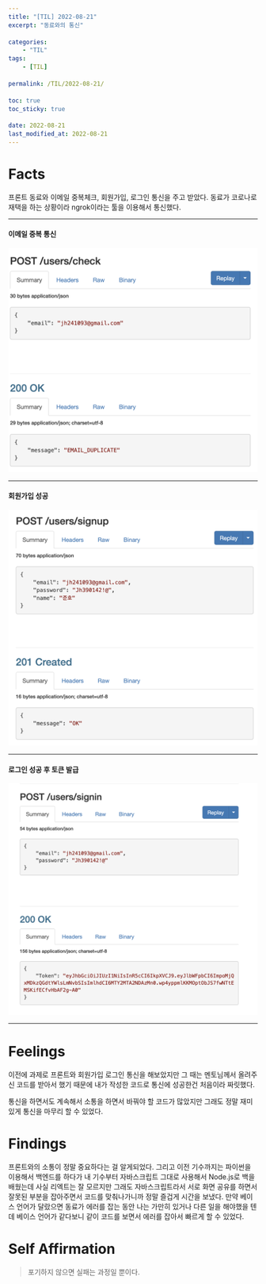 ```yaml
---
title: "[TIL] 2022-08-21"
excerpt: "동료와의 통신"

categories:
    - "TIL"
tags:
    - [TIL]

permalink: /TIL/2022-08-21/

toc: true
toc_sticky: true

date: 2022-08-21
last_modified_at: 2022-08-21
---
```

# Facts
프론트 동료와 이메일 중복체크, 회원가입, 로그인 통신을 주고 받았다.
동료가 코로나로 재택을 하는 상황이라 ngrok이라는 툴을 이용해서 통신했다.

****

#### 이메일 중복 통신

![](../../assets/images/posts_img/TIL/2022-08-21-TIL1.png)

****

#### 회원가입 성공

![](../../assets/images/posts_img/TIL/2022-08-21-TIL2.png)

****

#### 로그인 성공 후 토큰 발급

![](../../assets/images/posts_img/TIL/2022-08-21-TIL3.png)

****

# Feelings

이전에 과제로 프론트와 회원가입 로그인 통신을 해보았지만 그 때는 멘토님께서 올려주신 코드를 받아서 했기 때문에 내가 작성한 코드로 통신에 성공한건 처음이라 짜릿했다.

통신을 하면서도 계속해서 소통을 하면서 바꿔야 할 코드가 많았지만 그래도 정말 재미있게 통신을 마무리 할 수 있었다.

# Findings

프론트와의 소통이 정말 중요하다는 걸 알게되었다. 그리고 이전 기수까지는 파이썬을 이용해서 백엔드를 하다가 내 기수부터 자바스크립트 그대로 사용해서 Node.js로 백을 배웠는데 사실 리엑트는 잘 모르지만 그래도 자바스크립트라서 서로 화면 공유를 하면서 잘못된 부분을 잡아주면서 코드를 맞춰나가니까 정말 즐겁게 시간을 보냈다. 만약 베이스 언어가 달랐으면 동료가 에러를 잡는 동안 나는 가만히 있거나 다른 일을 해야했을 텐데 베이스 언어가 같다보니 같이 코드를 보면서 에러를 잡아서 빠르게 할 수 있었다.

# Self Affirmation
> 포기하지 않으면 실패는 과정일 뿐이다.
